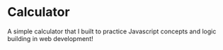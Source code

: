 # Calculator
A simple calculator that I built to practice Javascript concepts and logic building in web development!
